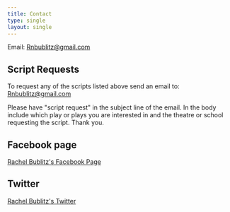 ```yaml
---
title: Contact
type: single
layout: single
---
```


Email: [Rnbublitz@gmail.com](mailto:rnbublitz@gmail.com)



## Script Requests


To request any of the scripts listed above send an email to: [Rnbublitz@gmail.com](mailto:rnbublitz@gmail.com)

Please have "script request" in the subject line of the email. In the body include which play or plays you are interested in and the theatre or school requesting the script. Thank you.



## Facebook page



[Rachel Bublitz's Facebook Page](https://www.facebook.com/rachelnbublitz/)



## Twitter



[Rachel Bublitz's Twitter](https://twitter.com/RachelBublitz)
